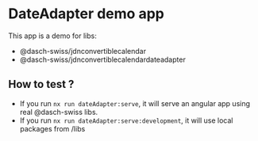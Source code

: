 # DateAdapter demo app

This app is a demo for libs:

- @dasch-swiss/jdnconvertiblecalendar
- @dasch-swiss/jdnconvertiblecalendardateadapter

## How to test ?

- If you run `nx run dateAdapter:serve`, it will serve an angular app using real @dasch-swiss libs.
- If you run `nx run dateAdapter:serve:development`, it will use local packages from /libs

